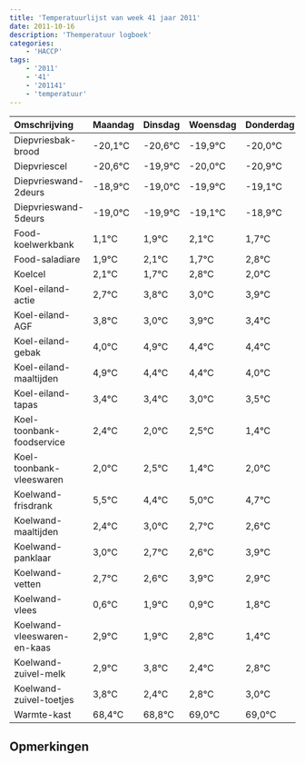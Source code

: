 ```yaml
---
title: 'Temperatuurlijst van week 41 jaar 2011'
date: 2011-10-16
description: 'Themperatuur logboek'
categories:
    - 'HACCP'
tags:
    - '2011'
    - '41'
    - '201141'
    - 'temperatuur'
---
```

|Omschrijving|Maandag|Dinsdag|Woensdag|Donderdag|Vrijdag|Zaterdag|Zondag|
|:---|:---|:---|:---|:---|:---|:---|:---|
|Diepvriesbak-brood|-20,1°C|-20,6°C|-19,9°C|-20,0°C|-20,9°C|-20,1°C|-19,9°C|
|Diepvriescel|-20,6°C|-19,9°C|-20,0°C|-20,9°C|-20,1°C|-19,9°C|-20,3°C|
|Diepvrieswand-2deurs|-18,9°C|-19,0°C|-19,9°C|-19,1°C|-18,9°C|-19,3°C|-18,2°C|
|Diepvrieswand-5deurs|-19,0°C|-19,9°C|-19,1°C|-18,9°C|-19,3°C|-18,2°C|-19,0°C|
|Food-koelwerkbank|1,1°C|1,9°C|2,1°C|1,7°C|2,8°C|2,0°C|2,9°C|
|Food-saladiare|1,9°C|2,1°C|1,7°C|2,8°C|2,0°C|2,9°C|2,4°C|
|Koelcel|2,1°C|1,7°C|2,8°C|2,0°C|2,9°C|2,4°C|2,4°C|
|Koel-eiland-actie|2,7°C|3,8°C|3,0°C|3,9°C|3,4°C|3,4°C|3,0°C|
|Koel-eiland-AGF|3,8°C|3,0°C|3,9°C|3,4°C|3,4°C|3,0°C|3,5°C|
|Koel-eiland-gebak|4,0°C|4,9°C|4,4°C|4,4°C|4,0°C|4,5°C|3,4°C|
|Koel-eiland-maaltijden|4,9°C|4,4°C|4,4°C|4,0°C|4,5°C|3,4°C|4,0°C|
|Koel-eiland-tapas|3,4°C|3,4°C|3,0°C|3,5°C|2,4°C|3,0°C|2,7°C|
|Koel-toonbank-foodservice|2,4°C|2,0°C|2,5°C|1,4°C|2,0°C|1,7°C|1,6°C|
|Koel-toonbank-vleeswaren|2,0°C|2,5°C|1,4°C|2,0°C|1,7°C|1,6°C|2,9°C|
|Koelwand-frisdrank|5,5°C|4,4°C|5,0°C|4,7°C|4,6°C|5,9°C|4,9°C|
|Koelwand-maaltijden|2,4°C|3,0°C|2,7°C|2,6°C|3,9°C|2,9°C|3,8°C|
|Koelwand-panklaar|3,0°C|2,7°C|2,6°C|3,9°C|2,9°C|3,8°C|2,4°C|
|Koelwand-vetten|2,7°C|2,6°C|3,9°C|2,9°C|3,8°C|2,4°C|2,8°C|
|Koelwand-vlees|0,6°C|1,9°C|0,9°C|1,8°C|0,4°C|0,8°C|1,0°C|
|Koelwand-vleeswaren-en-kaas|2,9°C|1,9°C|2,8°C|1,4°C|1,8°C|2,0°C|2,0°C|
|Koelwand-zuivel-melk|2,9°C|3,8°C|2,4°C|2,8°C|3,0°C|3,0°C|2,8°C|
|Koelwand-zuivel-toetjes|3,8°C|2,4°C|2,8°C|3,0°C|3,0°C|2,8°C|2,4°C|
|Warmte-kast|68,4°C|68,8°C|69,0°C|69,0°C|68,8°C|68,4°C|69,9°C|

## Opmerkingen


